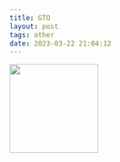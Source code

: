 ```yaml
---
title: GTO
layout: post
tags: other
date: 2023-03-22 21:04:12
---
```

<img width="156" src="https://upload.wikimedia.org/wikipedia/en/d/d1/GTO_key_visual.png" />

